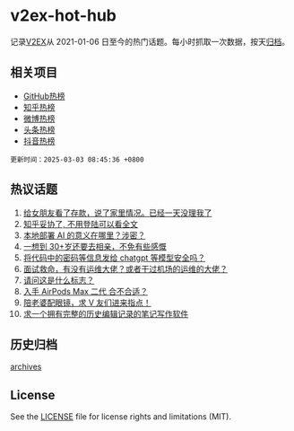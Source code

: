 # v2ex-hot-hub

 记录[V2EX](https://www.v2ex.com/)从 2021-01-06 日至今的热门话题。每小时抓取一次数据，按天[归档](archives)。
 
 ## 相关项目

- [GitHub热榜](https://github.com/snaildev/github-hot-hub)
- [知乎热榜](https://github.com/snaildev/zhihu-hot-hub)
- [微博热榜](https://github.com/snaildev/weibo-hot-hub)
- [头条热榜](https://github.com/snaildev/toutiao-hot-hub)
- [抖音热榜](https://github.com/snaildev/douyin-hot-hub)


 `更新时间：2025-03-03 08:45:36 +0800`

## 热议话题

1. [给女朋友看了存款，说了家里情况。已经一天没理我了](https://www.v2ex.com/t/1115231)
1. [知乎妥协了, 不用登陆可以看全文](https://www.v2ex.com/t/1115243)
1. [本地部署 AI 的意义在哪里？涉密？](https://www.v2ex.com/t/1115234)
1. [一想到 30+岁还要去相亲，不免有些感慨](https://www.v2ex.com/t/1115202)
1. [将代码中的密码等信息发给 chatgpt 等模型安全吗？](https://www.v2ex.com/t/1115208)
1. [面试救命，有没有运维大佬？或者干过机场的运维的大佬？](https://www.v2ex.com/t/1115247)
1. [请问这是什么标志？](https://www.v2ex.com/t/1115215)
1. [入手 AirPods Max 二代 合不合适？](https://www.v2ex.com/t/1115187)
1. [陪老婆配眼镜，求 V 友们进来指点！](https://www.v2ex.com/t/1115271)
1. [求一个拥有完整的历史编辑记录的笔记写作软件](https://www.v2ex.com/t/1115230)

## 历史归档

[archives](archives)

## License

See the [LICENSE](LICENSE) file for license rights and limitations (MIT).
